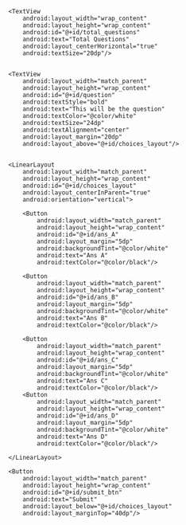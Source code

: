 <?xml version="1.0" encoding="utf-8"?>
<RelativeLayout xmlns:android="http://schemas.android.com/apk/res/android"
    xmlns:app="http://schemas.android.com/apk/res-auto"
    xmlns:tools="http://schemas.android.com/tools"
    android:layout_width="match_parent"
    android:layout_height="match_parent"
    android:background="@color/teal_200"
    android:padding="24dp"
    tools:context=".MainActivity">

    <TextView
        android:layout_width="wrap_content"
        android:layout_height="wrap_content"
        android:id="@+id/total_questions"
        android:text="Total Questions"
        android:layout_centerHorizontal="true"
        android:textSize="20dp"/>


    <TextView
        android:layout_width="match_parent"
        android:layout_height="wrap_content"
        android:id="@+id/question"
        android:textStyle="bold"
        android:text="This will be the question"
        android:textColor="@color/white"
        android:textSize="24dp"
        android:textAlignment="center"
        android:layout_margin="20dp"
        android:layout_above="@+id/choices_layout"/>


    <LinearLayout
        android:layout_width="match_parent"
        android:layout_height="wrap_content"
        android:id="@+id/choices_layout"
        android:layout_centerInParent="true"
        android:orientation="vertical">

        <Button
            android:layout_width="match_parent"
            android:layout_height="wrap_content"
            android:id="@+id/ans_A"
            android:layout_margin="5dp"
            android:backgroundTint="@color/white"
            android:text="Ans A"
            android:textColor="@color/black"/>

        <Button
            android:layout_width="match_parent"
            android:layout_height="wrap_content"
            android:id="@+id/ans_B"
            android:layout_margin="5dp"
            android:backgroundTint="@color/white"
            android:text="Ans B"
            android:textColor="@color/black"/>

        <Button
            android:layout_width="match_parent"
            android:layout_height="wrap_content"
            android:id="@+id/ans_C"
            android:layout_margin="5dp"
            android:backgroundTint="@color/white"
            android:text="Ans C"
            android:textColor="@color/black"/>
        <Button
            android:layout_width="match_parent"
            android:layout_height="wrap_content"
            android:id="@+id/ans_D"
            android:layout_margin="5dp"
            android:backgroundTint="@color/white"
            android:text="Ans D"
            android:textColor="@color/black"/>

    </LinearLayout>

    <Button
        android:layout_width="match_parent"
        android:layout_height="wrap_content"
        android:id="@+id/submit_btn"
        android:text="Submit"
        android:layout_below="@+id/choices_layout"
        android:layout_marginTop="40dp"/>





</RelativeLayout>
